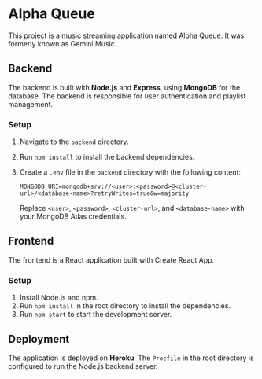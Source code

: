 # Alpha Queue

This project is a music streaming application named Alpha Queue. It was formerly known as Gemini Music.

## Backend

The backend is built with **Node.js** and **Express**, using **MongoDB** for the database. The backend is responsible for user authentication and playlist management.

### Setup

1.  Navigate to the `backend` directory.
2.  Run `npm install` to install the backend dependencies.
3.  Create a `.env` file in the `backend` directory with the following content:

    ```
    MONGODB_URI=mongodb+srv://<user>:<password>@<cluster-url>/<database-name>?retryWrites=true&w=majority
    ```

    Replace `<user>`, `<password>`, `<cluster-url>`, and `<database-name>` with your MongoDB Atlas credentials.

## Frontend

The frontend is a React application built with Create React App.

### Setup

1.  Install Node.js and npm.
2.  Run `npm install` in the root directory to install the dependencies.
3.  Run `npm start` to start the development server.

## Deployment

The application is deployed on **Heroku**. The `Procfile` in the root directory is configured to run the Node.js backend server.